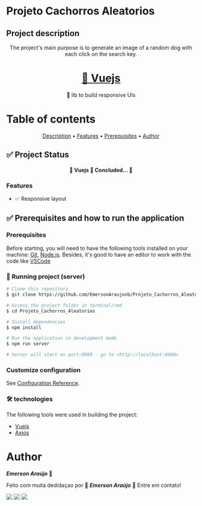 # Projeto Cachorros Aleatorios

## Project description
<p align="center">The project's main purpose is to generate an image of a random dog with each click on the search key.</p>

<h1 align="center">
    <a href="https://vuejs.org">🔗 Vuejs</a>
</h1>
<p align="center">🚀 lib to build responsive UIs</p>


Table of contents
=================
<p align="center">
 <a href="#project-description">Description</a> •
 <a href="#features">Features</a> • 
 <a href="#prerequisites">Prerequisites</a> • 
 <a href="#author">Author</a>
</p>



## ✅ Project Status
<h4 align="center"> 
	🚀  Vuejs 🚀 Concluded...  🚀
</h4>

### Features

- ✅ Responsive layout

## ✅ Prerequisites and how to run the application
### Prerequisites

Before starting, you will need to have the following tools installed on your machine: [Git](https://git-scm.com),  [Node.js](https://nodejs.org/en/).  Besides, it's good to have an editor to work with the code like [VSCode](https://code.visualstudio.com/)

### 🎲 Running project (server)

```bash
# Clone this repository
$ git clone https://github.com/EmersonAraujonb/Projeto_Cachorros_Aleatorios.git

# Access the project folder in terminal/cmd
$ cd Projeto_Cachorros_Aleatorios

# Install dependencies
$ npm install

# Run the application in development mode
$ npm run server

# Server will start on port:8080 - go to <http://localhost:8080>
```

### Customize configuration
See [Configuration Reference](https://cli.vuejs.org/config/).

### 🛠 technologies
The following tools were used in building the project:

- [Vuejs](https://vuejs.org)
- [Axios](https://axios-http.com)

# Author

**_Emerson Araújo_** 🚀

Feito com muita dedidaçao por 🚀 **_Emerson Araújo_** 🚀 Entre em contato!
<div>
    <a href = "mailto:emersonsantos0302@gmail.com"><img src="https://img.shields.io/badge/-Gmail-%23333?style=for-the-badge&logo=gmail&logoColor=red" target="_blank"></a>
    <a href="https://www.linkedin.com/in/emerson-araújo-584b6a227/" target="_blank"><img src="https://img.shields.io/badge/-LinkedIn-%230077B5?style=for-the-badge&logo=linkedin&logoColor=white" target="_blank"></a> 
     <a href="https://twitter.com/NIKEBOYJS"><img src="https://img.shields.io/badge/Twitter-1DA1F2?style=for-the-badge&logo=twitter&logoColor=white" target="_blank"></a>
    </div>
